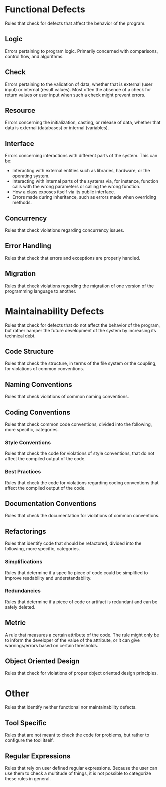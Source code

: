 # Functional Defects
Rules that check for defects that affect the behavior of the program.

## Logic
Errors pertaining to program logic. Primarily concerned with comparisons, control flow, and algorithms.

## Check
Errors pertaining to the validation of data, whether that is external (user input) or internal (result values). Most often the absence of a check for return values or user input when such a check might prevent errors.

## Resource
Errors concerning the initialization, casting, or release of data, whether that data is external (databases) or internal (variables).

## Interface
Errors concerning interactions with different parts of the system. This can be:
- Interacting with external entities such as libraries, hardware, or the operating system.
- Interacting with internal parts of the systems via, for instance, function calls with the wrong parameters or calling the wrong function.
- How a class exposes itself via its public interface.
- Errors made during inheritance, such as errors made when overriding methods.

## Concurrency
Rules that check violations regarding concurrency issues.

## Error Handling
Rules that check that errors and exceptions are properly handled. 

## Migration
Rules that check violations regarding the migration of one version of the programming language to another. 

# Maintainability Defects
Rules that check for defects that do not affect the behavior of the program, but rather hamper the future development of the system by increasing its technical debt.

## Code Structure
Rules that check the structure, in terms of the file system or the coupling, for violations of common conventions.

## Naming Conventions
Rules that check violations of common naming conventions. 

## Coding Conventions
Rules that check common code conventions, divided into the following, more specific, categories.

### Style Conventions
Rules that check the code for violations of style conventions, that do not affect the compiled output of the code.

### Best Practices
Rules that check the code for violations regarding coding conventions that affect the compiled output of the code. 

## Documentation Conventions
Rules that check the documentation for violations of common conventions.

## Refactorings
Rules that identify code that should be refactored, divided into the following, more specific, categories.

### Simplifications
Rules that determine if a specific piece of code could be simplified to improve readability and understandability.

### Redundancies
Rules that determine if a piece of code or artifact is redundant and can be safely deleted.

## Metric
A rule that measures a certain attribute of the code. The rule might only be to inform the developer of the value of the attribute, or it can give warnings/errors based on certain thresholds.

## Object Oriented Design
Rules that check for violations of proper object oriented design principles.

# Other
Rules that identify neither functional nor maintainability defects.

## Tool Specific
Rules that are not meant to check the code for problems, but rather to configure the tool itself.

## Regular Expressions
Rules that rely on user defined regular expressions. Because the user can use them to check a multitude of things, it is not possible to categorize these rules in general.
